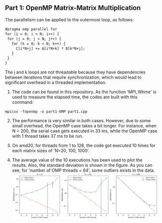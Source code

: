 ## Part 1: OpenMP Matrix-Matrix Multiplication
The parallelism can be applied to the outermost loop, as follows:
 ```
 #pragma omp parallel for
for (i = 0; i < N; i++) {
  for (j = 0; j < N; j++) {
    for (k = 0; k < N; k++) {
      C[i*N+j] += A[i*N+k] * B[k*N+j];
    }
  }
}
 ```
 The j and k loops are not threadable because they have dependencies between iterations that require synchronization, which would lead to significant overhead in a threaded implementation.

  1. The code can be found in this repository. As the function 'MPI_Wtime' is used to measure the elapsed time, the codes are built with this command:
  ```
  mpicxx -fopenmp -o part1-OMP part1.cpp
  ```
  2. The performance is very similar in both cases. However, due to some small overhead, the OpenMP case takes a bit longer. For instance, when N = 200, the serial case gets executed in 33 ms, while the OpenMP case with 1 thread takes 37 ms to be run.
  3. On amd20, for threads from 1 to 128, the code got executed 10 times for each matrix sizes of 'N=20, 100, 1000'.
  
  4. The average value of the 10 executions has been used to plot the results. Also, the standard deviation is shown in the figure. As you can see, for 'number of OMP threads = 64', some outliers exists in the data.
  ![4](Figures/part1.png)
